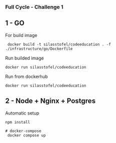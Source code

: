 ### Full Cycle - Challenge 1

## 1 - GO

For build image

```shell
 docker build -t silasstofel/codeeducation . -f ./infrastructure/go/Dockerfile
 ```
Run builded image
 ```shell
 docker run silasstofel/codeeducation
 ```

 Run from dockerhub
 ```shell
 docker run silasstofel/codeeducation
 ```

 ## 2 - Node + Nginx + Postgres


Automatic setup

```shell
npm install

# docker-compose
 docker compose up
```